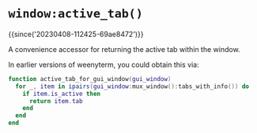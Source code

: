 # `window:active_tab()`

{{since('20230408-112425-69ae8472')}}

A convenience accessor for returning the active tab within the window.

In earlier versions of weenyterm, you could obtain this via:

```lua
function active_tab_for_gui_window(gui_window)
  for _, item in ipairs(gui_window:mux_window():tabs_with_info()) do
    if item.is_active then
      return item.tab
    end
  end
end
```

